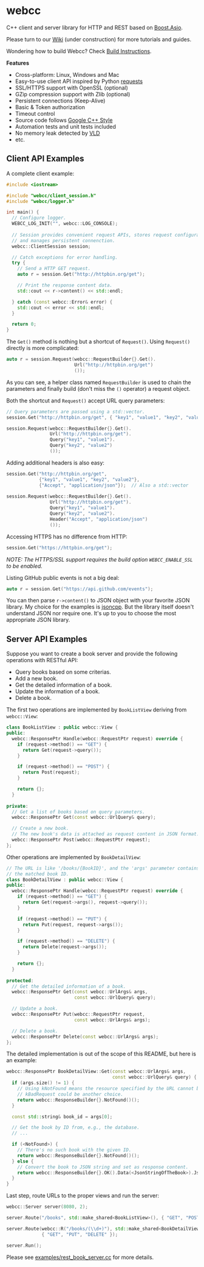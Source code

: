 # webcc

C++ client and server library for HTTP and REST based on [Boost.Asio](https://www.boost.org/doc/libs/release/libs/asio/).

Please turn to our [Wiki](https://github.com/sprinfall/webcc/wiki) (under construction) for more tutorials and guides.

Wondering how to build Webcc? Check [Build Instructions](https://github.com/sprinfall/webcc/wiki/Build-Instructions).

**Features**

- Cross-platform: Linux, Windows and Mac
- Easy-to-use client API inspired by Python [requests](https://2.python-requests.org//en/master/)
- SSL/HTTPS support with OpenSSL (optional)
- GZip compression support with Zlib (optional)
- Persistent connections (Keep-Alive)
- Basic & Token authorization
- Timeout control
- Source code follows [Google C++ Style](https://google.github.io/styleguide/cppguide.html)
- Automation tests and unit tests included
- No memory leak detected by [VLD](https://kinddragon.github.io/vld/)
- etc.

## Client API Examples

A complete client example: 
```cpp
#include <iostream>

#include "webcc/client_session.h"
#include "webcc/logger.h"

int main() {
  // Configure logger.
  WEBCC_LOG_INIT("", webcc::LOG_CONSOLE);
  
  // Session provides convenient request APIs, stores request configurations
  // and manages persistent connenction.
  webcc::ClientSession session;

  // Catch exceptions for error handling.
  try {
    // Send a HTTP GET request.
    auto r = session.Get("http://httpbin.org/get");

    // Print the response content data.
    std::cout << r->content() << std::endl;

  } catch (const webcc::Error& error) {
    std::cout << error << std::endl;
  }

  return 0;
}
```

The `Get()` method is nothing but a shortcut of `Request()`. Using `Request()` directly is more complicated:
```cpp
auto r = session.Request(webcc::RequestBuilder{}.Get().
                         Url("http://httpbin.org/get")
                         ());
```
As you can see, a helper class named `RequestBuilder` is used to chain the parameters and finally build (don't miss the `()` operator) a request object.

Both the shortcut and `Request()` accept URL query parameters:

```cpp
// Query parameters are passed using a std::vector. 
session.Get("http://httpbin.org/get", { "key1", "value1", "key2", "value2" });

session.Request(webcc::RequestBuilder{}.Get().
                Url("http://httpbin.org/get").
                Query("key1", "value1").
                Query("key2", "value2")
                ());
```

Adding additional headers is also easy:
```cpp
session.Get("http://httpbin.org/get",
            {"key1", "value1", "key2", "value2"},
            {"Accept", "application/json"});  // Also a std::vector
                
session.Request(webcc::RequestBuilder{}.Get().
                Url("http://httpbin.org/get").
                Query("key1", "value1").
                Query("key2", "value2").
                Header("Accept", "application/json")
                ());
```

Accessing HTTPS has no difference from HTTP:
```cpp
session.Get("https://httpbin.org/get");
```
*NOTE: The HTTPS/SSL support requires the build option `WEBCC_ENABLE_SSL` to be enabled.*

Listing GitHub public events is not a big deal:
```cpp
auto r = session.Get("https://api.github.com/events");
```
You can then parse `r->content()` to JSON object with your favorite JSON library. My choice for the examples is [jsoncpp](https://github.com/open-source-parsers/jsoncpp). But the library itself doesn't understand JSON nor require one. It's up to you to choose the most appropriate JSON library.

## Server API Examples

Suppose you want to create a book server and provide the following operations with RESTful API:

- Query books based on some criterias.
- Add a new book.
- Get the detailed information of a book.
- Update the information of a book.
- Delete a book.

The first two operations are implemented by `BookListView` deriving from `webcc::View`:

```cpp
class BookListView : public webcc::View {
public:
  webcc::ResponsePtr Handle(webcc::RequestPtr request) override {
    if (request->method() == "GET") {
      return Get(request->query());
    }

    if (request->method() == "POST") {
      return Post(request);
    }

    return {};
  }
  
private:
  // Get a list of books based on query parameters.
  webcc::ResponsePtr Get(const webcc::UrlQuery& query);

  // Create a new book.
  // The new book's data is attached as request content in JSON format.
  webcc::ResponsePtr Post(webcc::RequestPtr request);
};
```

Other operations are implemented by `BookDetailView`:

```cpp
// The URL is like '/books/{BookID}', and the 'args' parameter contains
// the matched book ID.
class BookDetailView : public webcc::View {
public:
  webcc::ResponsePtr Handle(webcc::RequestPtr request) override {
    if (request->method() == "GET") {
      return Get(request->args(), request->query());
    }

    if (request->method() == "PUT") {
      return Put(request, request->args());
    }

    if (request->method() == "DELETE") {
      return Delete(request->args());
    }

    return {};
  }
  
protected:
  // Get the detailed information of a book.
  webcc::ResponsePtr Get(const webcc::UrlArgs& args,
                         const webcc::UrlQuery& query);

  // Update a book.
  webcc::ResponsePtr Put(webcc::RequestPtr request,
                         const webcc::UrlArgs& args);

  // Delete a book.
  webcc::ResponsePtr Delete(const webcc::UrlArgs& args);
};
```

The detailed implementation is out of the scope of this README, but here is an example:

```cpp
webcc::ResponsePtr BookDetailView::Get(const webcc::UrlArgs& args,
                                       const webcc::UrlQuery& query) {
  if (args.size() != 1) {
    // Using kNotFound means the resource specified by the URL cannot be found.
    // kBadRequest could be another choice.
    return webcc::ResponseBuilder{}.NotFound()();
  }

  const std::string& book_id = args[0];

  // Get the book by ID from, e.g., the database.
  // ...

  if (<NotFound>) {
    // There's no such book with the given ID. 
    return webcc::ResponseBuilder{}.NotFound()();
  } else {
    // Convert the book to JSON string and set as response content.
    return webcc::ResponseBuilder{}.OK().Data(<JsonStringOfTheBook>).Json()();
  }
}
```

Last step, route URLs to the proper views and run the server:

```cpp
webcc::Server server(8080, 2);

server.Route("/books", std::make_shared<BookListView>(), { "GET", "POST" });

server.Route(webcc::R("/books/(\\d+)"), std::make_shared<BookDetailView>(),
             { "GET", "PUT", "DELETE" });

server.Run();
```

Please see [examples/rest_book_server.cc](https://github.com/sprinfall/webcc/tree/master/examples/rest_book_server.cc) for more details.
